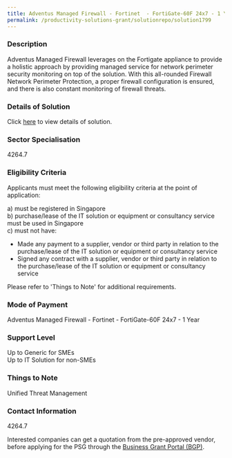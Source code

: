 ```yaml
---
title: Adventus Managed Firewall - Fortinet  - FortiGate-60F 24x7 - 1 Year
permalink: /productivity-solutions-grant/solutionrepo/solution1799
---
```


### Description

Adventus Managed Firewall leverages on the Fortigate appliance to provide a holistic approach by providing managed service for network perimeter security monitoring on top of the solution.
With this all-rounded Firewall Network Perimeter Protection, a proper firewall configuration is ensured, and there is also constant monitoring of firewall threats.

### Details of Solution

Click <a href='Adventus Singapore Pte. Ltd.' target='_blank' rel='noopener'>here</a> to view details of solution.

### Sector Specialisation

 4264.7 

### Eligibility Criteria

Applicants must meet the following eligibility criteria at the point of application:

a) must be registered in Singapore <br>
b) purchase/lease of the IT solution or equipment or consultancy service must be used in Singapore <br>
c) must not have:
- Made any payment to a supplier, vendor or third party in relation to the purchase/lease of the IT solution or equipment or consultancy service
- Signed any contract with a supplier, vendor or third party in relation to the purchase/lease of the IT solution or equipment or consultancy service

Please refer to 'Things to Note' for additional requirements.

### Mode of Payment
Adventus Managed Firewall - Fortinet  - FortiGate-60F 24x7 - 1 Year

### Support Level
Up to Generic for SMEs <br>
Up to IT Solution for non-SMEs

### Things to Note
Unified Threat Management

### Contact Information
4264.7

Interested companies can get a quotation from the pre-approved vendor, before applying for the PSG through the <a target='_blank' rel='noopener' href='https://www.businessgrants.gov.sg/'>Business Grant Portal (BGP)</a>.
